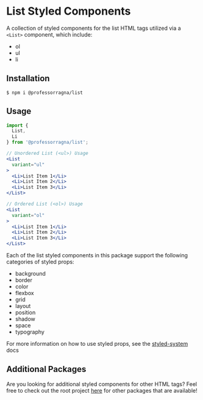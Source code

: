 # List Styled Components

A collection of styled components for the list HTML tags utilized via a `<List>` component, which include:

- ol
- ul
- li

## Installation

```
$ npm i @professorragna/list
```

## Usage

```jsx
import {
  List,
  Li
} from '@professorragna/list';

// Unordered List (<ul>) Usage
<List
  variant="ul"
>
  <Li>List Item 1</Li>
  <Li>List Item 2</Li>
  <Li>List Item 3</Li>
</List>

// Ordered List (<ol>) Usage
<List
  variant="ol"
>
  <Li>List Item 1</Li>
  <Li>List Item 2</Li>
  <Li>List Item 3</Li>
</List>
```

Each of the list styled components in this package support the following categories of styled props:

- background
- border
- color
- flexbox
- grid
- layout
- position
- shadow
- space
- typography

For more information on how to use styled props, see the [styled-system](https://styled-system.com/api/) docs

## Additional Packages

Are you looking for additional styled components for other HTML tags? Feel free to check out the root project [here](https://github.com/jpbullalayao/ragna-lerna) for other packages that are available!
